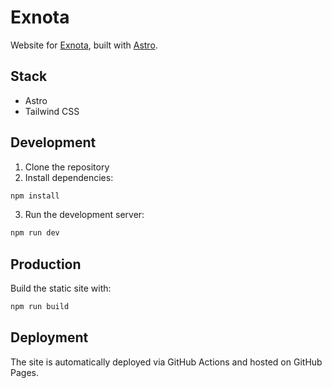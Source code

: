 # Exnota

Website for [Exnota](https://exnota.com), built with [Astro](https://astro.build).

## Stack
- Astro
- Tailwind CSS

## Development
1. Clone the repository
2. Install dependencies:
```bash
npm install
```
3. Run the development server:
```bash
npm run dev
```

## Production
Build the static site with:
```bash
npm run build
```

## Deployment
The site is automatically deployed via GitHub Actions and hosted on GitHub Pages.